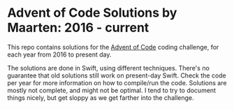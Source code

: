 # Advent of Code Solutions by Maarten: 2016 - current

This repo contains solutions for the [Advent of Code](https://adventofcode.com) coding challenge, for each year from 2016 to present day.

The solutions are done in Swift, using different techniques. There's no guarantee that old solutions still work on present-day Swift.
Check the code per year for more information on how to compile/run the code.
Solutions are mostly not complete, and might not be optimal. I tend to try to document things nicely, but get sloppy as we get farther into the challenge.


